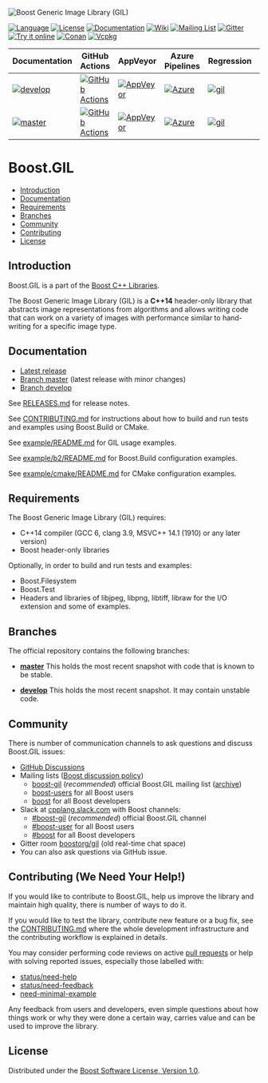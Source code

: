 ![Boost Generic Image Library (GIL)](https://raw.githubusercontent.com/boostorg/gil/develop/doc/_static/gil.png)

[![Language](https://img.shields.io/badge/C%2B%2B-14-blue.svg)](https://en.wikipedia.org/wiki/C%2B%2B#Standardization)
[![License](https://img.shields.io/badge/license-BSL-blue.svg)](https://opensource.org/licenses/BSL-1.0)
[![Documentation](https://img.shields.io/badge/gil-documentation-blue.svg)](http://boostorg.github.com/gil/)
[![Wiki](https://img.shields.io/badge/gil-wiki-blue.svg)](https://github.com/boostorg/gil/wiki)
[![Mailing List](https://img.shields.io/badge/gil-mailing%20list-4eb899.svg)](https://lists.boost.org/mailman/listinfo.cgi/boost-gil)
[![Gitter](https://img.shields.io/badge/gil-chat%20on%20gitter-4eb899.svg)](https://gitter.im/boostorg/gil)
[![Try it online](https://img.shields.io/badge/on-wandbox-blue.svg)](https://wandbox.org/permlink/isNgnMuqWcqTqzy7)
[![Conan](https://img.shields.io/badge/on-conan-blue.svg)](https://bintray.com/bincrafters/public-conan/boost_gil%3Abincrafters)
[![Vcpkg](https://img.shields.io/badge/on-vcpkg-blue.svg)](https://github.com/Microsoft/vcpkg/tree/master/ports/boost-gil)

Documentation | GitHub Actions | AppVeyor | Azure Pipelines | Regression | Codecov
--------------|----------------|----------|-----------------|------------|----------
[![develop](https://img.shields.io/badge/doc-develop-blue.svg)](https://boostorg.github.io/gil/develop/) | [![GitHub Actions](https://github.com/boostorg/gil/workflows/CI/badge.svg?branch=develop)](https://github.com/boostorg/gil/actions?query=branch:develop) | [![AppVeyor](https://ci.appveyor.com/api/projects/status/w4k19d8io2af168h/branch/develop?svg=true)](https://ci.appveyor.com/project/stefanseefeld/gil/branch/develop) | [![Azure](https://dev.azure.com/boostorg/gil/_apis/build/status/boostorg.gil?branchName=develop)](https://dev.azure.com/boostorg/gil/_build/latest?definitionId=7&branchName=develop) | [![gil](https://img.shields.io/badge/gil-develop-blue.svg)](http://www.boost.org/development/tests/develop/developer/gil.html) | [![codecov](https://codecov.io/gh/boostorg/gil/branch/develop/graphs/badge.svg)](https://app.codecov.io/gh/boostorg/gil/branch/develop)
[![master](https://img.shields.io/badge/doc-master-blue.svg)](https://boostorg.github.io/gil/) | [![GitHub Actions](https://github.com/boostorg/gil/workflows/CI/badge.svg?branch=master)](https://github.com/boostorg/gil/actions?query=branch:master) | [![AppVeyor](https://ci.appveyor.com/api/projects/status/w4k19d8io2af168h?svg=true)](https://ci.appveyor.com/project/stefanseefeld/gil/branch/master) | [![Azure](https://dev.azure.com/boostorg/gil/_apis/build/status/boostorg.gil?branchName=master)](https://dev.azure.com/boostorg/gil/_build/latest?definitionId=7&branchName=master) | [![gil](https://img.shields.io/badge/gil-master-blue.svg)](http://www.boost.org/development/tests/master/developer/gil.html) | [![codecov](https://codecov.io/gh/boostorg/gil/branch/master/graphs/badge.svg)](https://app.codecov.io/gh/boostorg/gil/branch/master)
 
# Boost.GIL

- [Introduction](#introduction)
- [Documentation](#documentation)
- [Requirements](#requirements)
- [Branches](#branches)
- [Community](#community)
- [Contributing](#contributing-we-need-your-help)
- [License](#license)

## Introduction

Boost.GIL is a part of the [Boost C++ Libraries](http://github.com/boostorg).

The Boost Generic Image Library (GIL) is a **C++14** header-only library that abstracts image
representations from algorithms and allows writing code that can work on a
variety of images with performance similar to hand-writing for a specific image type.

## Documentation

- [Latest release](https://boost.org/libs/gil)
- [Branch master](http://boostorg.github.io/gil/) (latest release with minor changes)
- [Branch develop](http://boostorg.github.io/gil/develop/)

See [RELEASES.md](RELEASES.md) for release notes.

See [CONTRIBUTING.md](CONTRIBUTING.md) for instructions about how to build and
run tests and examples using Boost.Build or CMake.

See [example/README.md](example/README.md) for GIL usage examples.

See [example/b2/README.md](example/b2/README.md) for Boost.Build configuration examples.

See [example/cmake/README.md](example/cmake/README.md) for CMake configuration examples.

## Requirements

The Boost Generic Image Library (GIL) requires:

- C++14 compiler (GCC 6, clang 3.9, MSVC++ 14.1 (1910) or any later version)
- Boost header-only libraries

Optionally, in order to build and run tests and examples:

- Boost.Filesystem
- Boost.Test
- Headers and libraries of libjpeg, libpng, libtiff, libraw for the I/O extension and some of examples.

## Branches

The official repository contains the following branches:

- [**master**](https://github.com/boostorg/gil/tree/master) This
  holds the most recent snapshot with code that is known to be stable.

- [**develop**](https://github.com/boostorg/gil/tree/develop) This
  holds the most recent snapshot. It may contain unstable code.

## Community

There is number of communication channels to ask questions and discuss Boost.GIL issues:

- [GitHub Discussions](https://github.com/boostorg/gil/discussions/)
- Mailing lists ([Boost discussion policy](https://www.boost.org/more/discussion_policy.html))
    - [boost-gil](https://lists.boost.org/mailman/listinfo.cgi/boost-gil) (*recommended*) official Boost.GIL mailing list ([archive](https://lists.boost.org/boost-gil/))
    - [boost-users](https://lists.boost.org/mailman/listinfo.cgi/boost-users) for all Boost users
    - [boost](https://lists.boost.org/mailman/listinfo.cgi/boost) for all Boost developers
- Slack at [cpplang.slack.com](https://cppalliance.org/slack/) with Boost channels:
    - [\#boost-gil](https://cpplang.slack.com/archives/CSVT0STV2) (*recommended*) official Boost.GIL channel
    - [\#boost-user](https://cpplang.slack.com/messages/CEWTCFDN0/) for all Boost users
    - [\#boost](https://cpplang.slack.com/messages/C27KZLB0X/) for all Boost developers
- Gitter room [boostorg/gil](https://gitter.im/boostorg/gil) (old real-time chat space)
- You can also ask questions via GitHub issue.

## Contributing (We Need Your Help!)

If you would like to contribute to Boost.GIL, help us improve the library
and maintain high quality, there is number of ways to do it.

If you would like to test the library, contribute new feature or a bug fix,
see the [CONTRIBUTING.md](CONTRIBUTING.md) where the whole development
infrastructure and the contributing workflow is explained in details.

You may consider performing code reviews on active
[pull requests](https://github.com/boostorg/gil/pulls) or help
with solving reported issues, especially those labelled with:

- [status/need-help](https://github.com/boostorg/gil/labels/status%2Fneed-help)
- [status/need-feedback](https://github.com/boostorg/gil/labels/status%2Fneed-feedback)
- [need-minimal-example](https://github.com/boostorg/gil/labels/status%2Fneed-minimal-example)

Any feedback from users and developers, even simple questions about how things work
or why they were done a certain way, carries value and can be used to improve the library.

## License

Distributed under the [Boost Software License, Version 1.0](http://www.boost.org/LICENSE_1_0.txt).
